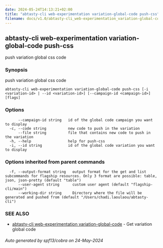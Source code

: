 ```yaml
---
date: 2024-05-24T14:13:21+02:00
title: "abtasty-cli web-experimentation variation-global-code push-css"
filename: docs/v1.0/abtasty-cli_web-experimentation_variation-global-code_push-css.md
---
```

## abtasty-cli web-experimentation variation-global-code push-css

push variation global css code

### Synopsis

push variation global css code

```
abtasty-cli web-experimentation variation-global-code push-css [-i <variation-id> | --id <variation-id>] [--campaign-id <campaign-id>] [flags]
```

### Options

```
      --campaign-id string   id of the global code campaign you want to display
  -c, --code string          new code to push in the variation
      --file string          file that contains new code to push in the variation
  -h, --help                 help for push-css
  -i, --id string            id of the global code variation you want to display
```

### Options inherited from parent commands

```
  -f, --output-format string   output format for the get and list subcommands for flagship resources. Only 3 format are possible: table, json, json-pretty (default "table")
      --user-agent string      custom user agent (default "flagship-cli/main")
      --working-dir string     Directory where the file will be generated and pushed from (default "/Users/chadi.laoulaou/abtasty-cli")
```

### SEE ALSO

* [abtasty-cli web-experimentation variation-global-code](/docs/v1.0/abtasty-cli_web-experimentation_variation-global-code.md)	 - Get variation global code

###### Auto generated by spf13/cobra on 24-May-2024
